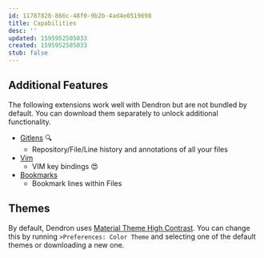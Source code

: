 ```yaml
---
id: 11787828-866c-48f0-9b2b-4ad4e0519698
title: Capabilities
desc: ''
updated: 1595952505033
created: 1595952505033
stub: false
---
```


## Additional Features

The following extensions work well with Dendron but are not bundled by default. You can download them separately to unlock additional functionality.

- [Gitlens](https://marketplace.visualstudio.com/items?itemName=eamodio.gitlens) 🔍
    - Repository/File/Line history and annotations of all your files
- [Vim](https://marketplace.visualstudio.com/items?itemName=vscodevim.vim)
    - VIM key bindings 😍
- [Bookmarks](https://marketplace.visualstudio.com/items?itemName=alefragnani.Bookmarks)
    - Bookmark lines within Files


## Themes

By default, Dendron uses [Material Theme High Contrast](https://marketplace.visualstudio.com/items?itemName=Equinusocio.vsc-material-theme). You can change this by running `>Preferences: Color Theme` and selecting one of the default themes or downloading a new one. 

